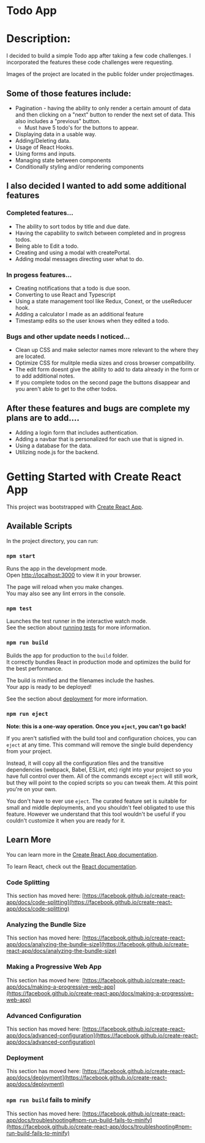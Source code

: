 # Todo App

# Description:

I decided to build a simple Todo app after taking a few code challenges.  I incorporated the features these code challenges were requesting.

Images of the project are located in the public folder under projectImages.

## Some of those features include:

* Pagination - having the ability to only render a certain amount of data and then clicking on a "next" button to render the next set of data.  This also includes a "previous" button.
  - Must have 5 todo's for the buttons to appear.
* Displaying data in a usable way.
* Adding/Deleting data.
* Usage of React Hooks.
* Using forms and inputs.
* Managing state between components
* Conditionally styling and/or rendering components

## I also decided I wanted to add some additional features

### Completed features...

* The ability to sort todos by title and due date.
* Having the capability to switch between completed and in progress todos.
* Being able to Edit a todo.
* Creating and using a modal with createPortal.
* Adding modal messages directing user what to do.

### In progess features...

* Creating notifications that a todo is due soon.
* Converting to use React and Typescript
* Using a state management tool like Redux, Conext, or the useReducer hook.
* Adding a calculator I made as an additional feature
* Timestamp edits so the user knows when they edited a todo.

### Bugs and other update needs I noticed...

* Clean up CSS and make selector names more relevant to the where they are located.
* Optimize CSS for mulitple media sizes and cross browser compatibility.
* The edit form doesnt give the ability to add to data already in the form or to add additional notes.
* If you complete todos on the second page the buttons disappear and you aren't able to get to the other todos.

## After these features and bugs are complete my plans are to add....

* Adding a login form that includes authentication.
* Adding a navbar that is personalized for each use that is signed in.
* Using a database for the data.
* Utilizing node.js for the backend.

# Getting Started with Create React App

This project was bootstrapped with [Create React App](https://github.com/facebook/create-react-app).

## Available Scripts

In the project directory, you can run:

### `npm start`

Runs the app in the development mode.\
Open [http://localhost:3000](http://localhost:3000) to view it in your browser.

The page will reload when you make changes.\
You may also see any lint errors in the console.

### `npm test`

Launches the test runner in the interactive watch mode.\
See the section about [running tests](https://facebook.github.io/create-react-app/docs/running-tests) for more information.

### `npm run build`

Builds the app for production to the `build` folder.\
It correctly bundles React in production mode and optimizes the build for the best performance.

The build is minified and the filenames include the hashes.\
Your app is ready to be deployed!

See the section about [deployment](https://facebook.github.io/create-react-app/docs/deployment) for more information.

### `npm run eject`

**Note: this is a one-way operation. Once you `eject`, you can't go back!**

If you aren't satisfied with the build tool and configuration choices, you can `eject` at any time. This command will remove the single build dependency from your project.

Instead, it will copy all the configuration files and the transitive dependencies (webpack, Babel, ESLint, etc) right into your project so you have full control over them. All of the commands except `eject` will still work, but they will point to the copied scripts so you can tweak them. At this point you're on your own.

You don't have to ever use `eject`. The curated feature set is suitable for small and middle deployments, and you shouldn't feel obligated to use this feature. However we understand that this tool wouldn't be useful if you couldn't customize it when you are ready for it.

## Learn More

You can learn more in the [Create React App documentation](https://facebook.github.io/create-react-app/docs/getting-started).

To learn React, check out the [React documentation](https://reactjs.org/).

### Code Splitting

This section has moved here: [https://facebook.github.io/create-react-app/docs/code-splitting](https://facebook.github.io/create-react-app/docs/code-splitting)

### Analyzing the Bundle Size

This section has moved here: [https://facebook.github.io/create-react-app/docs/analyzing-the-bundle-size](https://facebook.github.io/create-react-app/docs/analyzing-the-bundle-size)

### Making a Progressive Web App

This section has moved here: [https://facebook.github.io/create-react-app/docs/making-a-progressive-web-app](https://facebook.github.io/create-react-app/docs/making-a-progressive-web-app)

### Advanced Configuration

This section has moved here: [https://facebook.github.io/create-react-app/docs/advanced-configuration](https://facebook.github.io/create-react-app/docs/advanced-configuration)

### Deployment

This section has moved here: [https://facebook.github.io/create-react-app/docs/deployment](https://facebook.github.io/create-react-app/docs/deployment)

### `npm run build` fails to minify

This section has moved here: [https://facebook.github.io/create-react-app/docs/troubleshooting#npm-run-build-fails-to-minify](https://facebook.github.io/create-react-app/docs/troubleshooting#npm-run-build-fails-to-minify)
